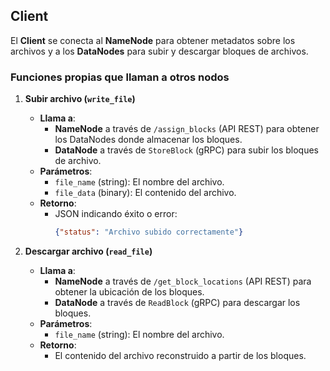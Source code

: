 ## **Client**

El **Client** se conecta al **NameNode** para obtener metadatos sobre los archivos y a los **DataNodes** para subir y descargar bloques de archivos.

### **Funciones propias que llaman a otros nodos**

1. **Subir archivo (`write_file`)**
   - **Llama a**:
     - **NameNode** a través de `/assign_blocks` (API REST) para obtener los DataNodes donde almacenar los bloques.
     - **DataNode** a través de `StoreBlock` (gRPC) para subir los bloques de archivo.
   - **Parámetros**:
     - `file_name` (string): El nombre del archivo.
     - `file_data` (binary): El contenido del archivo.
   - **Retorno**:
     - JSON indicando éxito o error:
       ```json
       {"status": "Archivo subido correctamente"}
       ```

2. **Descargar archivo (`read_file`)**
   - **Llama a**:
     - **NameNode** a través de `/get_block_locations` (API REST) para obtener la ubicación de los bloques.
     - **DataNode** a través de `ReadBlock` (gRPC) para descargar los bloques.
   - **Parámetros**:
     - `file_name` (string): El nombre del archivo.
   - **Retorno**:
     - El contenido del archivo reconstruido a partir de los bloques.
